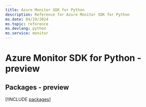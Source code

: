```yaml
---
title: Azure Monitor SDK for Python
description: Reference for Azure Monitor SDK for Python
ms.date: 04/19/2024
ms.topic: reference
ms.devlang: python
ms.service: monitor
---
```

# Azure Monitor SDK for Python - preview
## Packages - preview
[!INCLUDE [packages](monitor-index.md)]